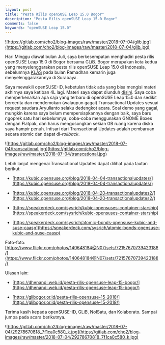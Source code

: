 ```yaml
---
layout: post
title: "Pesta Rilis openSUSE Leap 15.0 Bogor"
description: "Pesta Rilis openSUSE Leap 15.0 Bogor"
comments: false
keywords: "openSUSE Leap 15.0"
---
```


![https://gitlab.com/cho2/blog-images/raw/master/2018-07-04/glib.jpg](https://gitlab.com/cho2/blog-images/raw/master/2018-07-04/glib.jpg)

Hari Minggu diawal bulan Juli, saya berkesempatan menghadiri pesta rilis openSUSE Leap 15.0 di Bogor bersama GLiB. Bogor merupakan kota kedua yang menyelenggarakan pesta rilis openSUSE Leap 15.0 di Indonesia, sebelumnya [KLAS](https://klas.or.id/index.php/2018/06/13/selayang-pandang-pesta-rilis-opensuse-leap-15-dan-lokakarya-docker/) pada bulan Ramadhan kemarin juga menyelenggarakannya di Surabaya. 

Saya mewakili openSUSE-ID, kebetulan tidak ada yang bisa mengisi materi akhirnya saya ketiban 4L lagi.  Materi saya dapat diunduh [disini](https://github.com/cho2/slides/blob/master/openSUSE-Leap-15.0-release-party-2018/leap-15.0-kolaborato.pdf). Saya coba memperkenalkan apa saja yang terbaru di openSUSE Leap 15.0 dan sedikit bercerita dan mendemokan (walaupun gagal) Transactional Updates sesuai request saudara Aryulianto selaku dedengkot acara. Soal demo yang gagal, mungkin karena saya belum mempersiapkannya dengan baik, saya baru ngoprek satu hari sebelumnya, coba-coba menggunakan GNOME Boxes dengan Flatpak, dan harus mengosongkan sekian GB ruang karena diska saya hampir penuh. Intisari dari Transactional Updates adalah pembaruan secara atomic dan dapat di-*rollback*. 

![https://gitlab.com/cho2/blog-images/raw/master/2018-07-04/transcational.jpg](https://gitlab.com/cho2/blog-images/raw/master/2018-07-04/transcational.jpg)


Lebih lanjut mengenai Transactional Updates dapat dilihat pada tautan berikut:

* [https://kubic.opensuse.org/blog/2018-04-04-transactionalupdates/](https://kubic.opensuse.org/blog/2018-04-04-transactionalupdates/)

* [https://kubic.opensuse.org/blog/2018-04-20-transactionalupdates2/](https://kubic.opensuse.org/blog/2018-04-20-transactionalupdates2/)

* [https://speakerdeck.com/sysrich/kubic-opensuses-container-starship](https://speakerdeck.com/sysrich/kubic-opensuses-container-starship)

* [https://speakerdeck.com/sysrich/atomic-bonds-opensuse-kubic-and-suse-caasp](https://speakerdeck.com/sysrich/atomic-bonds-opensuse-kubic-and-suse-caasp)

Foto-foto: [https://www.flickr.com/photos/140648184@N07/sets/72157670739423188/](https://www.flickr.com/photos/140648184@N07/sets/72157670739423188/)

Ulasan lain: 

* [https://dhenandi.web.id/pesta-rilis-opensuse-leap-15-bogor/](https://dhenandi.web.id/pesta-rilis-opensuse-leap-15-bogor/)

* [https://glibogor.or.id/pesta-rilis-opensuse-15-2018/](https://glibogor.or.id/pesta-rilis-opensuse-15-2018/)


Terima kasih kepada openSUSE-ID, GLiB, NolSatu, dan Kolaborato.
Sampai jumpa pada acara berikutnya.

![https://gitlab.com/cho2/blog-images/raw/master/2018-07-04/29278670818_7f1ca0c580_k.jpg](https://gitlab.com/cho2/blog-images/raw/master/2018-07-04/29278670818_7f1ca0c580_k.jpg)

